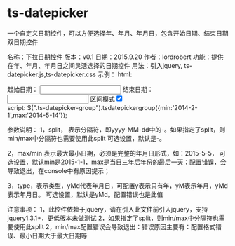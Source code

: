 # ts-datepicker
一个自定义日期控件，可以方便选择年、年月、年月日，包含开始日期、结束日期双日期控件

名称：下拉日期控件
版本：v0.1
日期：2015.9.20
作者：lordrobert
功能：提供在年、年月、年月日之间灵活选择的日期控件
用法：引入jquery, ts-datepicker.js,ts-datepicker.css
示例：
html:
<div class="ts-datepicker-group" onselectstart="return false;">
    <span>起始日期：</span> <input type="text" data-id="startdate" class="ts-datepicker" />
    <span>结束日期：</span> <input type="text" data-id="enddate" class="ts-datepicker" />
    <label>区间模式</label><input type="checkbox" checked />
</div>
script:
$(".ts-datepicker-group").tsdatepickergroup({min:'2014-2-1',max:'2014-5-14'});


参数说明：
1，split，
	表示分隔符，即yyyy-MM-dd中的-。如果指定了split，则min/max中分隔符也需要使用此split
	可选设置，默认是-。

2，max/min
	表示最大最小日期，必须是完整的年月日形式，如：2015-5-5，
	可选设置，默认min是2015-1-1，max是当日三年后年份的最后一天；配置错误，会导致退出，在console中有原因提示；

3，type，表示类型，yMd代表年月日，可配置y表示只有年，yM表示年月，yMd表示年月日。
	可选设置，默认是yMd。配置错误也是此值

注意事项：
1，此控件依赖于jquery，请在引入此文件前引入jquery，支持jquery1.3.1+，更低版本未做测试
2，如果指定了split，则min/max中分隔符也需要使用此split
2，min/max配置错误会导致退出：错误原因主要有：配置格式错误、最小日期大于最大日期等
